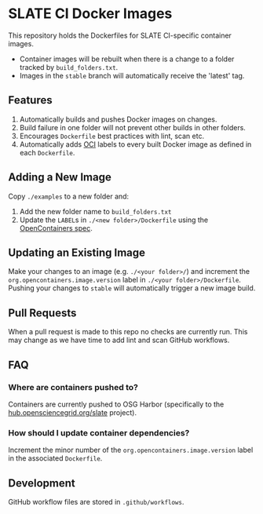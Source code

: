 # SLATE CI Docker Images

This repository holds the Dockerfiles for SLATE CI-specific container images.

* Container images will be rebuilt when there is a change to a folder tracked by `build_folders.txt`.
* Images in the `stable` branch will automatically receive the 'latest' tag.

## Features

1. Automatically builds and pushes Docker images on changes.
2. Build failure in one folder will not prevent other builds in other folders.
3. Encourages `Dockerfile` best practices with lint, scan etc.
4. Automatically adds [OCI](https://github.com/opencontainers/image-spec/blob/main/annotations.md) labels to every built Docker image as defined in each `Dockerfile`.

## Adding a New Image

Copy `./examples` to a new folder and:
1. Add the new folder name to `build_folders.txt`
2. Update the `LABEL`s in `./<new folder>/Dockerfile` using the [OpenContainers spec](https://github.com/opencontainers/image-spec/blob/main/annotations.md).

## Updating an Existing Image

Make your changes to an image (e.g. `./<your folder>/`) and increment the `org.opencontainers.image.version` label in `./<your folder>/Dockerfile`. Pushing your changes to `stable` will automatically trigger a new image build.

## Pull Requests

When a pull request is made to this repo no checks are currently run. This may change as we have time to add lint and scan GitHub workflows.

## FAQ

### Where are containers pushed to?

Containers are currently pushed to OSG Harbor (specifically to the [hub.opensciencegrid.org/slate](https://hub.opensciencegrid.org/harbor/projects/50/repositories) project).

### How should I update container dependencies?

Increment the minor number of the `org.opencontainers.image.version` label in the associated `Dockerfile`.

## Development

GitHub workflow files are stored in `.github/workflows`.
